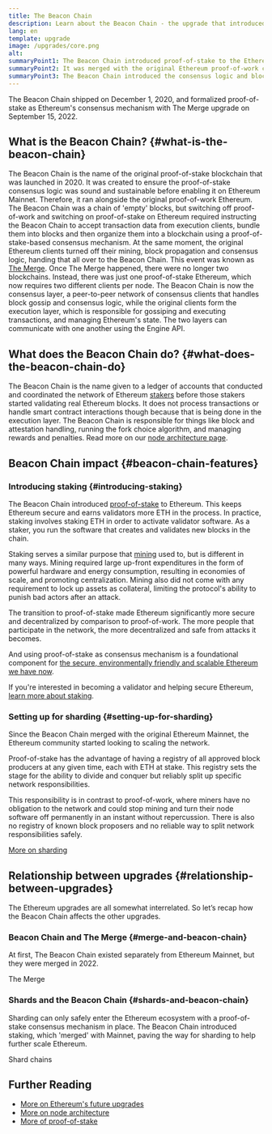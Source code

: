 ```yaml
---
title: The Beacon Chain
description: Learn about the Beacon Chain - the upgrade that introduced proof-of-stake Ethereum.
lang: en
template: upgrade
image: /upgrades/core.png
alt: 
summaryPoint1: The Beacon Chain introduced proof-of-stake to the Ethereum ecosystem.
summaryPoint2: It was merged with the original Ethereum proof-of-work chain in September 2022.
summaryPoint3: The Beacon Chain introduced the consensus logic and block gossip protocol which now secures Ethereum.
---
```


<UpgradeStatus isShipped dateKey="page-upgrades:page-upgrades-beacon-date">
  The Beacon Chain shipped on December 1, 2020, and formalized proof-of-stake as Ethereum's consensus mechanism with The Merge upgrade on September 15, 2022.
</UpgradeStatus>

## What is the Beacon Chain? {#what-is-the-beacon-chain}

The Beacon Chain is the name of the original proof-of-stake blockchain that was launched in 2020. It was created to ensure the proof-of-stake consensus logic was sound and sustainable before enabling it on Ethereum Mainnet. Therefore, it ran alongside the original proof-of-work Ethereum. The Beacon Chain was a chain of 'empty' blocks, but switching off proof-of-work and switching on proof-of-stake on Ethereum required instructing the Beacon Chain to accept transaction data from execution clients, bundle them into blocks and then organize them into a blockchain using a proof-of-stake-based consensus mechanism. At the same moment, the original Ethereum clients turned off their mining, block propagation and consensus logic, handing that all over to the Beacon Chain. This event was known as [The Merge](/roadmap/merge/). Once The Merge happened, there were no longer two blockchains. Instead, there was just one proof-of-stake Ethereum, which now requires two different clients per node. The Beacon Chain is now the consensus layer, a peer-to-peer network of consensus clients that handles block gossip and consensus logic, while the original clients form the execution layer, which is responsible for gossiping and executing transactions, and managing Ethereum's state. The two layers can communicate with one another using the Engine API.

## What does the Beacon Chain do? {#what-does-the-beacon-chain-do}

The Beacon Chain is the name given to a ledger of accounts that conducted and coordinated the network of Ethereum [stakers](/staking/) before those stakers started validating real Ethereum blocks. It does not process transactions or handle smart contract interactions though because that is being done in the execution layer.
The Beacon Chain is responsible for things like block and attestation handling, running the fork choice algorithm, and managing rewards and penalties.
Read more on our [node architecture page](/developers/docs/nodes-and-clients/node-architecture/#node-comparison).

## Beacon Chain impact {#beacon-chain-features}

### Introducing staking {#introducing-staking}

The Beacon Chain introduced [proof-of-stake](/developers/docs/consensus-mechanisms/pos/) to Ethereum. This keeps Ethereum secure and earns validators more ETH in the process. In practice, staking involves staking ETH in order to activate validator software. As a staker, you run the software that creates and validates new blocks in the chain.

Staking serves a similar purpose that [mining](/developers/docs/mining/) used to, but is different in many ways. Mining required large up-front expenditures in the form of powerful hardware and energy consumption, resulting in economies of scale, and promoting centralization. Mining also did not come with any requirement to lock up assets as collateral, limiting the protocol's ability to punish bad actors after an attack.

The transition to proof-of-stake made Ethereum significantly more secure and decentralized by comparison to proof-of-work. The more people that participate in the network, the more decentralized and safe from attacks it becomes.

And using proof-of-stake as consensus mechanism is a foundational component for [the secure, environmentally friendly and scalable Ethereum we have now](/roadmap/vision/).

<InfoBanner emoji=":money_bag:">
  If you're interested in becoming a validator and helping secure Ethereum, <a href="/staking/">learn more about staking</a>.
</InfoBanner>

### Setting up for sharding {#setting-up-for-sharding}

Since the Beacon Chain merged with the original Ethereum Mainnet, the Ethereum community started looking to scaling the network.

Proof-of-stake has the advantage of having a registry of all approved block producers at any given time, each with ETH at stake. This registry sets the stage for the ability to divide and conquer but reliably split up specific network responsibilities.

This responsibility is in contrast to proof-of-work, where miners have no obligation to the network and could stop mining and turn their node software off permanently in an instant without repercussion. There is also no registry of known block proposers and no reliable way to split network responsibilities safely.

[More on sharding](/roadmap/danksharding/)

## Relationship between upgrades {#relationship-between-upgrades}

The Ethereum upgrades are all somewhat interrelated. So let’s recap how the Beacon Chain affects the other upgrades.

### Beacon Chain and The Merge {#merge-and-beacon-chain}

At first, The Beacon Chain existed separately from Ethereum Mainnet, but they were merged in 2022.

<ButtonLink to="/roadmap/merge/">
  The Merge
</ButtonLink>

### Shards and the Beacon Chain {#shards-and-beacon-chain}

Sharding can only safely enter the Ethereum ecosystem with a proof-of-stake consensus mechanism in place. The Beacon Chain introduced staking, which 'merged' with Mainnet, paving the way for sharding to help further scale Ethereum.

<ButtonLink to="/roadmap/danksharding/">
  Shard chains
</ButtonLink>

## Further Reading

- [More on Ethereum's future upgrades](/roadmap/vision)
- [More on node architecture](/developers/docs/nodes-and-clients/node-architecture)
- [More of proof-of-stake](/developers/docs/consensus-mechanisms/pos)
